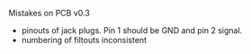 Mistakes on PCB v0.3

* pinouts of jack plugs. Pin 1 should be GND and pin 2 signal.
* numbering of filtouts inconsistent

